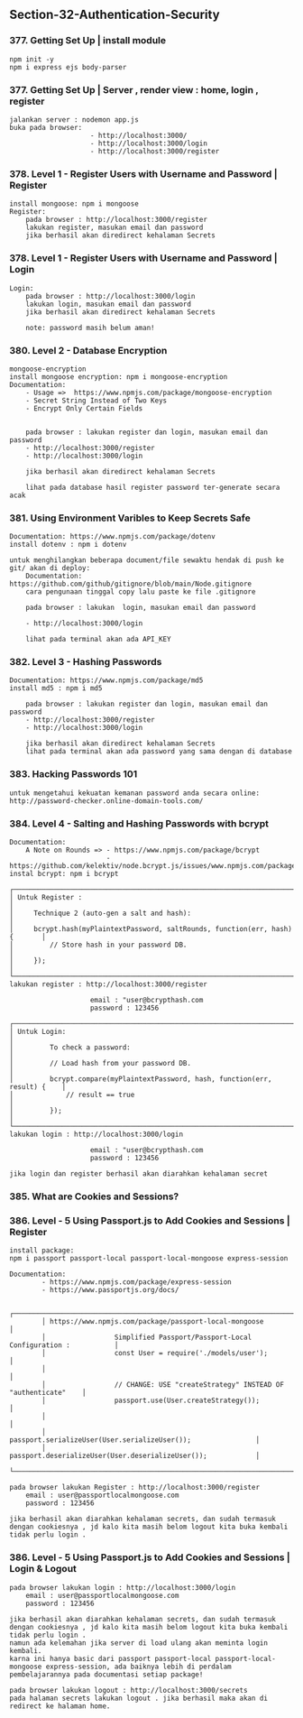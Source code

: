 ## Section-32-Authentication-Security

### 377. Getting Set Up | install module

    npm init -y
    npm i express ejs body-parser

### 377. Getting Set Up | Server , render view : home, login , register

    jalankan server : nodemon app.js
    buka pada browser:
                        - http://localhost:3000/
                        - http://localhost:3000/login
                        - http://localhost:3000/register

### 378. Level 1 - Register Users with Username and Password | Register

    install mongoose: npm i mongoose
    Register:
        pada browser : http://localhost:3000/register
        lakukan register, masukan email dan password
        jika berhasil akan diredirect kehalaman Secrets

### 378. Level 1 - Register Users with Username and Password | Login

    Login:
        pada browser : http://localhost:3000/login
        lakukan login, masukan email dan password
        jika berhasil akan diredirect kehalaman Secrets

        note: password masih belum aman!

### 380. Level 2 - Database Encryption

    mongoose-encryption
    install mongoose encryption: npm i mongoose-encryption
    Documentation:
        - Usage =>  https://www.npmjs.com/package/mongoose-encryption
        - Secret String Instead of Two Keys
        - Encrypt Only Certain Fields


        pada browser : lakukan register dan login, masukan email dan password
        - http://localhost:3000/register
        - http://localhost:3000/login

        jika berhasil akan diredirect kehalaman Secrets

        lihat pada database hasil register password ter-generate secara acak

### 381. Using Environment Varibles to Keep Secrets Safe

    Documentation: https://www.npmjs.com/package/dotenv
    install dotenv : npm i dotenv

    untuk menghilangkan beberapa document/file sewaktu hendak di push ke git/ akan di deploy:
        Documentation: https://github.com/github/gitignore/blob/main/Node.gitignore
        cara pengunaan tinggal copy lalu paste ke file .gitignore

        pada browser : lakukan  login, masukan email dan password

        - http://localhost:3000/login

        lihat pada terminal akan ada API_KEY

### 382. Level 3 - Hashing Passwords

    Documentation: https://www.npmjs.com/package/md5
    install md5 : npm i md5

        pada browser : lakukan register dan login, masukan email dan password
        - http://localhost:3000/register
        - http://localhost:3000/login

        jika berhasil akan diredirect kehalaman Secrets
        lihat pada terminal akan ada password yang sama dengan di database

### 383. Hacking Passwords 101

    untuk mengetahui kekuatan kemanan password anda secara online:
    http://password-checker.online-domain-tools.com/

### 384. Level 4 - Salting and Hashing Passwords with bcrypt

    Documentation:
        A Note on Rounds => - https://www.npmjs.com/package/bcrypt
                            - https://github.com/kelektiv/node.bcrypt.js/issues/www.npmjs.com/package/bcrypt
    instal bcrypt: npm i bcrypt

    ┌──────────────────────────────────────────────────────────────────────────────┐
    │ Untuk Register :                                                             │
    │     Technique 2 (auto-gen a salt and hash):                                  │
    │     bcrypt.hash(myPlaintextPassword, saltRounds, function(err, hash) {       │
    │         // Store hash in your password DB.                                   │
    │     });                                                                      │
    └──────────────────────────────────────────────────────────────────────────────┘
    lakukan register : http://localhost:3000/register

                        email : "user@bcrypthash.com
                        password : 123456

    ┌──────────────────────────────────────────────────────────────────────────────┐
    │ Untuk Login:                                                                 │
    │         To check a password:                                                 │
    │         // Load hash from your password DB.                                  │
    │         bcrypt.compare(myPlaintextPassword, hash, function(err, result) {    │
    │             // result == true                                                │
    │         });                                                                  │
    └──────────────────────────────────────────────────────────────────────────────┘
    lakukan login : http://localhost:3000/login

                        email : "user@bcrypthash.com
                        password : 123456

    jika login dan register berhasil akan diarahkan kehalaman secret

### 385. What are Cookies and Sessions?

### 386. Level - 5 Using Passport.js to Add Cookies and Sessions | Register

    install package:
    npm i passport passport-local passport-local-mongoose express-session

    Documentation:
            - https://www.npmjs.com/package/express-session
            - https://www.passportjs.org/docs/

            ┌──────────────────────────────────────────────────────────────────────────────┐
            │ https://www.npmjs.com/package/passport-local-mongoose                        │
            │                 Simplified Passport/Passport-Local Configuration :           │
            │                 const User = require('./models/user');                       │
            │                                                                              │
            │                 // CHANGE: USE "createStrategy" INSTEAD OF "authenticate"    │
            │                 passport.use(User.createStrategy());                         │
            │                                                                              │
            │                 passport.serializeUser(User.serializeUser());                │
            │                 passport.deserializeUser(User.deserializeUser());            │
            └──────────────────────────────────────────────────────────────────────────────┘

    pada browser lakukan Register : http://localhost:3000/register
        email : user@passportlocalmongoose.com
        password : 123456

    jika berhasil akan diarahkan kehalaman secrets, dan sudah termasuk dengan cookiesnya , jd kalo kita masih belom logout kita buka kembali tidak perlu login .

### 386. Level - 5 Using Passport.js to Add Cookies and Sessions | Login & Logout

    pada browser lakukan login : http://localhost:3000/login
        email : user@passportlocalmongoose.com
        password : 123456

    jika berhasil akan diarahkan kehalaman secrets, dan sudah termasuk dengan cookiesnya , jd kalo kita masih belom logout kita buka kembali tidak perlu login .
    namun ada kelemahan jika server di load ulang akan meminta login kembali.
    karna ini hanya basic dari passport passport-local passport-local-mongoose express-session, ada baiknya lebih di perdalam pembelajarannya pada documentasi setiap package!

    pada browser lakukan logout : http://localhost:3000/secrets
    pada halaman secrets lakukan logout . jika berhasil maka akan di redirect ke halaman home.
